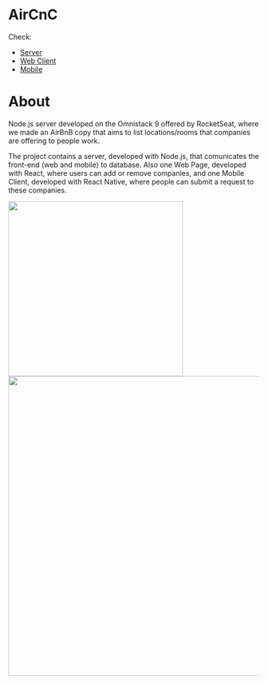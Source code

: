 # AirCnC

Check:
  - [Server](https://github.com/rafacdomin/aircnc/tree/master/aircnc-server)
  - [Web Client](https://github.com/rafacdomin/aircnc/tree/master/aircnc-web)
  - [Mobile](https://github.com/rafacdomin/aircnc/tree/master/mobile)

# About 

Node.js server developed on the Omnistack 9 offered by RocketSeat, where we made an AirBnB copy that aims to list locations/rooms that companies are offering to people work.

The project contains a server, developed with Node.js, that comunicates the front-end (web and mobile) to database. Also one Web Page, developed with React, where users can add or remove companies, and one Mobile Client, developed with React Native, where people can submit a request to these companies.

<img src="https://i.imgur.com/5jpdvmN.png" height="350"> 
<img src="https://i.imgur.com/oIT1J1Y.jpg" height="600"> 
